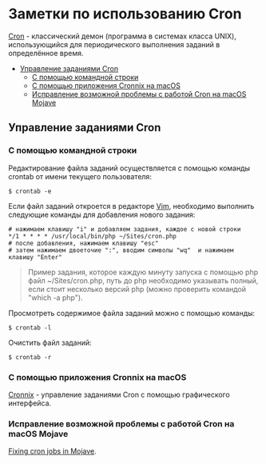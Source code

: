 # Заметки по использованию Cron

[Cron](https://ru.wikipedia.org/wiki/Cron) -  классический демон (программа в системах класса UNIX), использующийся для периодического выполнения заданий в определённое время.

<!--ts-->
  * [Управление заданиями Сron](#управление-заданиями-сron)
     * [C помощью командной строки](#c-помощью-командной-строки)
     * [C помощью приложения Cronnix на macOS](#c-помощью-приложения-cronnix-на-macos)
     * [Исправление возможной проблемы с работой Cron на macOS Mojave](#исправление-возможной-проблемы-с-работой-cron-на-macos-mojave)

<!-- Added by: grisha_k, at:  -->

<!--te-->

## Управление заданиями Сron

### C помощью командной строки

Редактирование файла заданий осуществляется c помощью команды crontab от имени текущего пользователя:

	$ crontab -e
	
Если файл заданий откроется в редакторе [Vim](https://ru.wikipedia.org/wiki/Vim), необходимо выполнить следующие команды для добавления нового задания:
	
	# нажимаем клавишу "i" и добавляем задания, каждое с новой строки
	*/1 * * * * /usr/local/bin/php ~/Sites/cron.php
	# после добавления, нажимаем клавишу "esc"
	# затем нажимаем двоеточие ":", вводим символы "wq"  и нажимаем клавишу "Enter"
	
> Пример задания, которое каждую минуту запуска с помощью php файл ~/Sites/cron.php, путь до php необходимо указывать полный, если стоит несколько версий php (можно проверить командой "which -a php").
	
Просмотреть содержимое файла заданий можно с помощью команды:

	$ crontab -l
	
Очистить файл заданий:

	$ crontab -r
	
### C помощью приложения Cronnix на macOS

[Cronnix](https://code.google.com/archive/p/cronnix/) -  управление заданиями Cron с помощью графического интерфейса.

### Исправление возможной проблемы с работой Cron на macOS Mojave

[Fixing cron jobs in Mojave](https://blog.bejarano.io/fixing-cron-jobs-in-mojave.html).